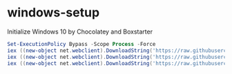 # windows-setup

Initialize Windows 10 by Chocolatey and Boxstarter

```powershell
Set-ExecutionPolicy Bypass -Scope Process -Force
iex ((new-object net.webclient).DownloadString('https://raw.githubusercontent.com/applejxd/windows-setup/main/init.ps1'))
iex ((new-object net.webclient).DownloadString('https://raw.githubusercontent.com/applejxd/windows-setup/main/sw_deploy.ps1'))
iex ((new-object net.webclient).DownloadString('https://raw.githubusercontent.com/applejxd/windows-setup/main/personal_deploy.ps1'))
```
